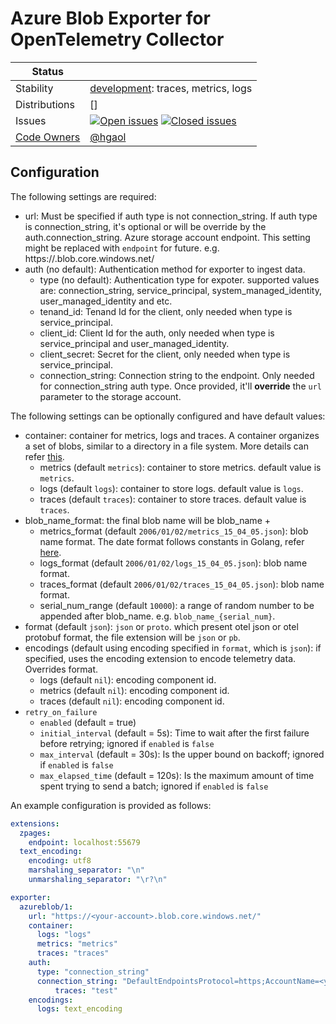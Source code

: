 # Azure Blob Exporter for OpenTelemetry Collector

<!-- status autogenerated section -->
| Status        |           |
| ------------- |-----------|
| Stability     | [development]: traces, metrics, logs   |
| Distributions | [] |
| Issues        | [![Open issues](https://img.shields.io/github/issues-search/open-telemetry/opentelemetry-collector-contrib?query=is%3Aissue%20is%3Aopen%20label%3Aexporter%2Fazureblob%20&label=open&color=orange&logo=opentelemetry)](https://github.com/open-telemetry/opentelemetry-collector-contrib/issues?q=is%3Aopen+is%3Aissue+label%3Aexporter%2Fazureblob) [![Closed issues](https://img.shields.io/github/issues-search/open-telemetry/opentelemetry-collector-contrib?query=is%3Aissue%20is%3Aclosed%20label%3Aexporter%2Fazureblob%20&label=closed&color=blue&logo=opentelemetry)](https://github.com/open-telemetry/opentelemetry-collector-contrib/issues?q=is%3Aclosed+is%3Aissue+label%3Aexporter%2Fazureblob) |
| [Code Owners](https://github.com/open-telemetry/opentelemetry-collector-contrib/blob/main/CONTRIBUTING.md#becoming-a-code-owner)    | [@hgaol](https://www.github.com/hgaol) |

[development]: https://github.com/open-telemetry/opentelemetry-collector/blob/main/docs/component-stability.md#development
<!-- end autogenerated section -->

## Configuration

The following settings are required:

- url: Must be specified if auth type is not connection_string. If auth type is connection_string, it's optional or will be override by the auth.connection_string. Azure storage account endpoint. This setting might be replaced with `endpoint` for future. e.g. https://<account-name>.blob.core.windows.net/
- auth (no default): Authentication method for exporter to ingest data.
  - type (no default): Authentication type for expoter. supported values are: connection_string, service_principal, system_managed_identity, user_managed_identity and etc.
  - tenand_id: Tenand Id for the client, only needed when type is service_principal.
  - client_id: Client Id for the auth, only needed when type is service_principal and user_managed_identity.
  - client_secret: Secret for the client, only needed when type is service_principal.
  - connection_string: Connection string to the endpoint. Only needed for connection_string auth type. Once provided, it'll **override** the `url` parameter to the storage account.


The following settings can be optionally configured and have default values:

- container: container for metrics, logs and traces. A container organizes a set of blobs, similar to a directory in a file system. More details can refer [this](https://learn.microsoft.com/en-us/azure/storage/blobs/storage-blobs-introduction#containers).
  - metrics (default `metrics`): container to store metrics. default value is `metrics`.
  - logs (default `logs`): container to store logs. default value is `logs`.
  - traces (default `traces`): container to store traces. default value is `traces`.
- blob_name_format: the final blob name will be blob_name + 
  - metrics_format (default `2006/01/02/metrics_15_04_05.json`): blob name format. The date format follows constants in Golang, refer [here](https://go.dev/src/time/format.go).
  - logs_format (default `2006/01/02/logs_15_04_05.json`): blob name format.
  - traces_format (default `2006/01/02/traces_15_04_05.json`): blob name format.
  - serial_num_range (default `10000`): a range of random number to be appended after blob_name. e.g. `blob_name_{serial_num}`.
- format (default `json`): `json` or `proto`. which present otel json or otel protobuf format, the file extension will be `json` or `pb`.
- encodings (default using encoding specified in `format`, which is `json`): if specified, uses the encoding extension to encode telemetry data. Overrides format.
  - logs (default `nil`): encoding component id.
  - metrics (default `nil`): encoding component id.
  - traces (default `nil`): encoding component id.
- `retry_on_failure`
  - `enabled` (default = true)
  - `initial_interval` (default = 5s): Time to wait after the first failure before retrying; ignored if `enabled` is `false`
  - `max_interval` (default = 30s): Is the upper bound on backoff; ignored if `enabled` is `false`
  - `max_elapsed_time` (default = 120s): Is the maximum amount of time spent trying to send a batch; ignored if `enabled` is `false`

An example configuration is provided as follows:

```yaml
extensions:
  zpages:
    endpoint: localhost:55679
  text_encoding:
    encoding: utf8
    marshaling_separator: "\n"
    unmarshaling_separator: "\r?\n"

exporter:
  azureblob/1:
    url: "https://<your-account>.blob.core.windows.net/"
    container:
      logs: "logs"
      metrics: "metrics"
      traces: "traces"
    auth:
      type: "connection_string"
      connection_string: "DefaultEndpointsProtocol=https;AccountName=<your-acount>;AccountKey=<account-key>;EndpointSuffix=core.windows.net"
          traces: "test"
    encodings:
      logs: text_encoding
```
